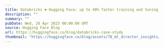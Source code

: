 ```yaml
---
title: Databricks ❤️ Hugging Face: up to 40% faster training and tuning of Large Language Models
description: ""
summary: ""
pubDate: Wed, 26 Apr 2023 00:00:00 GMT
source: Hugging Face Blog
url: https://huggingface.co/blog/databricks-case-study
thumbnail: "https://huggingface.co/blog/assets/78_ml_director_insights/databricks.png"
---
```


